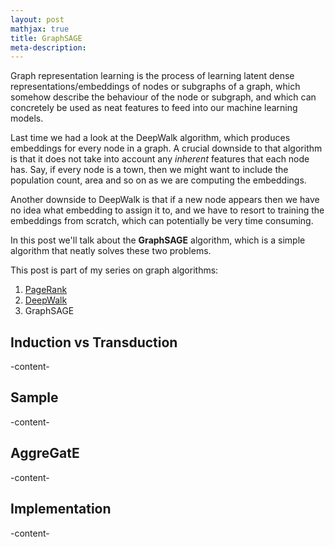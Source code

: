 ```yaml
---
layout: post
mathjax: true
title: GraphSAGE
meta-description: 
---
```


Graph representation learning is the process of learning latent dense representations/embeddings of nodes or subgraphs of a graph, which somehow describe the behaviour of the node or subgraph, and which can concretely be used as neat features to feed into our machine learning models.

Last time we had a look at the DeepWalk algorithm, which produces embeddings for every node in a graph. A crucial downside to that algorithm is that it does not take into account any *inherent* features that each node has. Say, if every node is a town, then we might want to include the population count, area and so on as we are computing the embeddings. 

Another downside to DeepWalk is that if a new node appears then we have no idea what embedding to assign it to, and we have to resort to training the embeddings from scratch, which can potentially be very time consuming.

In this post we'll talk about the **GraphSAGE** algorithm, which is a simple algorithm that neatly solves these two problems.

This post is part of my series on graph algorithms:
  1. [PageRank](https://saattrupdan.github.io/2020-08-07-pagerank/)
  2. [DeepWalk](https://saattrupdan.github.io/2020-08-24-deepwalk/)
  3. GraphSAGE


## Induction vs Transduction

-content-


## Sample

-content-


## AggreGatE

-content-


## Implementation

-content-
